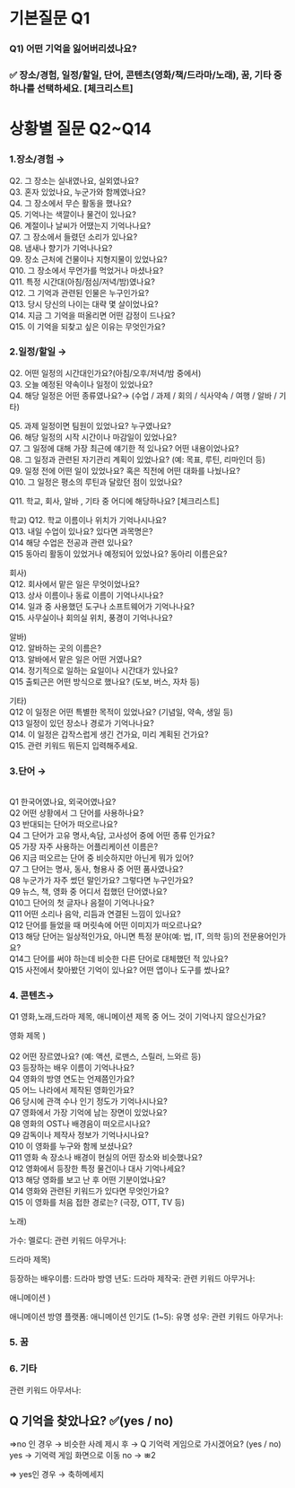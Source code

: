 
<h1>기본질문 Q1</h1>

<h3>Q1) 어떤 기억을 잃어버리셨나요? <h3>
✅ 장소/경험, 일정/할일, 단어, 콘텐츠(영화/책/드라마/노래), 꿈, 기타  중 하나를 선택하세요.  [체크리스트]


<h1>상황별 질문 Q2~Q14</h1>

<h3>1.장소/경험  →</h3>

Q2. 그 장소는 실내였나요, 실외였나요?  
Q3. 혼자 있었나요, 누군가와 함께였나요?  
Q4. 그 장소에서 무슨 활동을 했나요?  
Q5. 기억나는 색깔이나 물건이 있나요?  
Q6. 계절이나 날씨가 어땠는지 기억나나요?  
Q7. 그 장소에서 들렸던 소리가 있나요?  
Q8. 냄새나 향기가 기억나나요?  
Q9. 장소 근처에 건물이나 지형지물이 있었나요?  
Q10. 그 장소에서 무언가를 먹었거나 마셨나요?  
Q11. 특정 시간대(아침/점심/저녁/밤)였나요?  
Q12. 그 기억과 관련된 인물은 누구인가요?  
Q13. 당시 당신의 나이는 대략 몇 살이었나요?  
Q14. 지금 그 기억을 떠올리면 어떤 감정이 드나요?  
Q15. 이 기억을 되찾고 싶은 이유는 무엇인가요?  





<h3>2.일정/할일  →  </h3>  
Q2. 어떤 일정의 시간대인가요?(아침/오후/저녁/밤 중에서)<br>     
Q3. 오늘 예정된 약속이나 일정이 있었나요?<br>    
Q4. 해당 일정은 어떤 종류였나요?→ (수업 / 과제 / 회의 / 식사약속 / 여행 / 알바 / 기타)<br>

Q5. 과제 일정이면 팀원이 있었나요? 누구였나요?     
Q6. 해당 일정의 시작 시간이나 마감일이 있었나요?     
Q7. 그 일정에 대해 가장 최근에 얘기한 적 있나요? 어떤 내용이었나요?      
Q8. 그 일정과 관련된 자기관리 계획이 있었나요? (예: 목표, 루틴, 리마인더 등)      
Q9. 일정 전에 어떤 일이 있었나요? 혹은 직전에 어떤 대화를 나눴나요?    
Q10. 그 일정은 평소의 루틴과 달랐던 점이 있었나요?    

Q11. 학교, 회사, 알바 , 기타  중 어디에 해당하나요? [체크리스트]  

학교)
Q12. 학교 이름이나 위치가 기억나시나요?  
Q13. 내일 수업이 있나요? 있다면 과목명은?    
Q14 해당 수업은 전공과 관련 있나요?     
Q15 동아리 활동이 있었거나 예정되어 있었나요? 동아리 이름은요?    


회사)  
Q12. 회사에서 맡은 일은 무엇이었나요?  
Q13. 상사 이름이나 동료 이름이 기억나시나요?  
Q14. 일과 중 사용했던 도구나 소프트웨어가 기억나나요?  
Q15. 사무실이나 회의실 위치, 풍경이 기억나나요?  



알바)  
Q12. 알바하는 곳의 이름은?  
Q13. 알바에서 맡은 일은 어떤 거였나요?  
Q14. 정기적으로 일하는 요일이나 시간대가 있나요?  
Q15	출퇴근은 어떤 방식으로 했나요? (도보, 버스, 자차 등)  


기타)  
Q12 이 일정은 어떤 특별한 목적이 있었나요? (기념일, 약속, 생일 등)  
Q13 일정이 있던 장소나 경로가 기억나나요?  
Q14. 이 일정은 갑작스럽게 생긴 건가요, 미리 계획된 건가요?  
Q15. 관련 키워드 뭐든지 입력해주세요.  




<h3>3.단어 →</h3><br>    
Q1 한국어였나요, 외국어였나요?<br>      
Q2 어떤 상황에서 그 단어를 사용하나요?<br>      
Q3 반대되는 단어가 떠오르나요?<br>     
Q4 그 단어가 고유 명사,속담, 고사성어 중에 어떤 종류 인가요?<br>         
Q5 가장 자주 사용하는 어플리케이션 이름은?<br>       
Q6 지금 떠오르는 단어 중 비슷하지만 아닌게 뭐가 있어?<br>        
Q7 그 단어는 명사, 동사, 형용사 중 어떤 품사였나요?<br>     
Q8 누군가가 자주 썼던 말인가요? 그렇다면 누구인가요?<br>    
Q9 뉴스, 책, 영화 중 어디서 접했던 단어였나요?<br>      
Q10그 단어의 첫 글자나 음절이 기억나나요?<br>    
Q11 어떤 소리나 음악, 리듬과 연결된 느낌이 있나요?<br>    
Q12 단어를 들었을 때 머릿속에 어떤 이미지가 떠오르나요?<br>      
Q13 해당 단어는 일상적인가요, 아니면 특정 분야(예: 법, IT, 의학 등)의 전문용어인가요?<br>    
Q14그 단어를 써야 하는데 비슷한 다른 단어로 대체했던 적 있나요?<br>    
Q15 사전에서 찾아봤던 기억이 있나요? 어떤 앱이나 도구를 썼나요?<br>    



<h3>4. 콘텐츠→</h3>  
Q1 영화,노래,드라마 제목, 애니메이션 제목 중 어느 것이 기억나지 않으신가요?


영화 제목 )<br>  
Q2 어떤 장르였나요? (예: 액션, 로맨스, 스릴러, 느와르 등)<br>
Q3 등장하는 배우 이름이 기억나나요?<br> 
Q4 영화의 방영 연도는 언제쯤인가요?<br> 
Q5 어느 나라에서 제작된 영화인가요?<br>
Q6 당시에 관객 수나 인기 정도가 기억나시나요?<br>
Q7 영화에서 가장 기억에 남는 장면이 있었나요?<br>
Q8 영화의 OST나 배경음이 떠오르시나요?<br>
Q9 감독이나 제작사 정보가 기억나시나요?<br>
Q10 이 영화를 누구와 함께 보셨나요?<br>
Q11 영화 속 장소나 배경이 현실의 어떤 장소와 비슷했나요?<br>
Q12 영화에서 등장한 특정 물건이나 대사 기억나세요?<br>
Q13 해당 영화를 보고 난 후 어떤 기분이었나요?<br>
Q14 영화와 관련된 키워드가 있다면 무엇인가요?<br>
Q15 이 영화를 처음 접한 경로는? (극장, OTT, TV 등)<br>


노래) 

가수:
멜로디:
관련 키워드 아무거나:

드라마 제목)

등장하는 배우이름: 
드라마 방영 년도: 
드라마 제작국: 
관련 키워드 아무거나:

애니메이션 )

애니메이션 방영 플랫폼:
애니메이션 인기도 (1~5):
유명 성우:
관련 키워드 아무거나:



<h3>5. 꿈 </h3>



<h3>6. 기타</h3>
관련 키워드 아무서나: 





<h2>Q 기억을 찾았나요? ✅(yes / no)</h2>
=>no 인 경우  → 비슷한 사례 제시 후 
  → Q 기억력 게임으로 가시겠어요? (yes / no)
   yes → 기억력 게임 화면으로 이동 
   no  → ㅃ2
 
=> yes인 경우 → 축하메세지 



